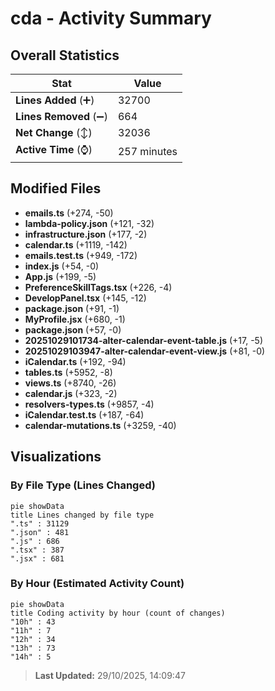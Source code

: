 # cda - Activity Summary 

## Overall Statistics

| Stat                   | Value                                                             |
| ---------------------- | ----------------------------------------------------------------- |
| **Lines Added** (➕)   | 32700                                          |
| **Lines Removed** (➖) | 664                                        |
| **Net Change** (↕)    | 32036                |
| **Active Time** (⌚)   | 257 minutes |


## Modified Files
- **emails.ts** (+274, -50)
- **lambda-policy.json** (+121, -32)
- **infrastructure.json** (+177, -2)
- **calendar.ts** (+1119, -142)
- **emails.test.ts** (+949, -172)
- **index.js** (+54, -0)
- **App.js** (+199, -5)
- **PreferenceSkillTags.tsx** (+226, -4)
- **DevelopPanel.tsx** (+145, -12)
- **package.json** (+91, -1)
- **MyProfile.jsx** (+680, -1)
- **package.json** (+57, -0)
- **20251029101734-alter-calendar-event-table.js** (+17, -5)
- **20251029103947-alter-calendar-event-view.js** (+81, -0)
- **iCalendar.ts** (+192, -94)
- **tables.ts** (+5952, -8)
- **views.ts** (+8740, -26)
- **calendar.js** (+323, -2)
- **resolvers-types.ts** (+9857, -4)
- **iCalendar.test.ts** (+187, -64)
- **calendar-mutations.ts** (+3259, -40)

## Visualizations

### By File Type (Lines Changed)

```mermaid
pie showData
title Lines changed by file type
".ts" : 31129
".json" : 481
".js" : 686
".tsx" : 387
".jsx" : 681
```

### By Hour (Estimated Activity Count)

```mermaid
pie showData
title Coding activity by hour (count of changes)
"10h" : 43
"11h" : 7
"12h" : 34
"13h" : 73
"14h" : 5
```


> **Last Updated:** 29/10/2025, 14:09:47